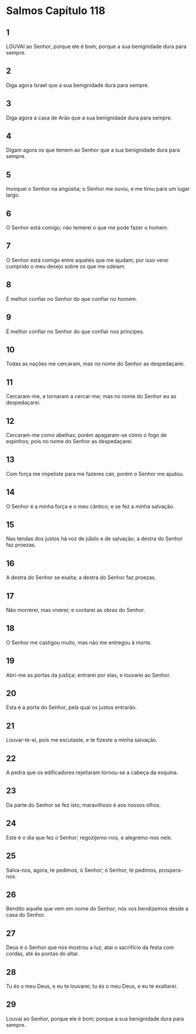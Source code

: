 # Salmos Capítulo 118

## 1
LOUVAI ao Senhor, porque ele é bom, porque a sua benignidade dura para sempre.

## 2
Diga agora Israel que a sua benignidade dura para sempre.

## 3
Diga agora a casa de Arão que a sua benignidade dura para sempre.

## 4
Digam agora os que temem ao Senhor que a sua benignidade dura para sempre.

## 5
Invoquei o Senhor na angústia; o Senhor me ouviu, e me tirou para um lugar largo.

## 6
O Senhor está comigo; não temerei o que me pode fazer o homem.

## 7
O Senhor está comigo entre aqueles que me ajudam; por isso verei cumprido o meu desejo sobre os que me odeiam.

## 8
É melhor confiar no Senhor do que confiar no homem.

## 9
É melhor confiar no Senhor do que confiar nos príncipes.

## 10
Todas as nações me cercaram, mas no nome do Senhor as despedaçarei.

## 11
Cercaram-me, e tornaram a cercar-me; mas no nome do Senhor eu as despedaçarei.

## 12
Cercaram-me como abelhas; porém apagaram-se como o fogo de espinhos; pois no nome do Senhor as despedaçarei.

## 13
Com força me impeliste para me fazeres cair, porém o Senhor me ajudou.

## 14
O Senhor é a minha força e o meu cântico; e se fez a minha salvação.

## 15
Nas tendas dos justos há voz de júbilo e de salvação; a destra do Senhor faz proezas.

## 16
A destra do Senhor se exalta; a destra do Senhor faz proezas.

## 17
Não morrerei, mas viverei; e contarei as obras do Senhor.

## 18
O Senhor me castigou muito, mas não me entregou à morte.

## 19
Abri-me as portas da justiça; entrarei por elas, e louvarei ao Senhor.

## 20
Esta é a porta do Senhor, pela qual os justos entrarão.

## 21
Louvar-te-ei, pois me escutaste, e te fizeste a minha salvação.

## 22
A pedra que os edificadores rejeitaram tornou-se a cabeça da esquina.

## 23
Da parte do Senhor se fez isto; maravilhoso é aos nossos olhos.

## 24
Este é o dia que fez o Senhor; regozijemo-nos, e alegremo-nos nele.

## 25
Salva-nos, agora, te pedimos, ó Senhor; ó Senhor, te pedimos, prospera-nos.

## 26
Bendito aquele que vem em nome do Senhor; nós vos bendizemos desde a casa do Senhor.

## 27
Deus é o Senhor que nos mostrou a luz; atai o sacrifício da festa com cordas, até às pontas do altar.

## 28
Tu és o meu Deus, e eu te louvarei; tu és o meu Deus, e eu te exaltarei.

## 29
Louvai ao Senhor, porque ele é bom; porque a sua benignidade dura para sempre.

